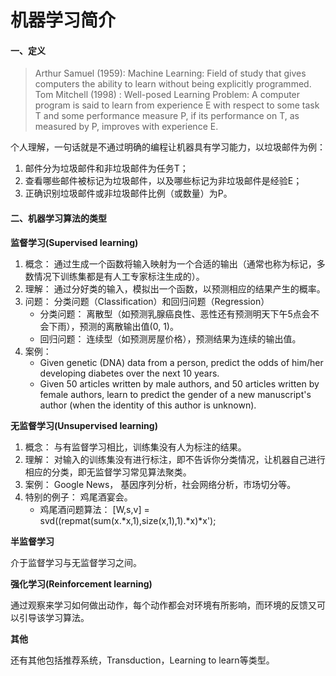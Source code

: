 机器学习简介
==========

#### 一、定义

> Arthur Samuel (1959): Machine Learning: Field of study that gives computers the ability to learn without being explicitly programmed.
> Tom Mitchell (1998) : Well-posed Learning Problem: A computer program is said to learn from experience E with respect to some task T and some performance measure P, if its performance on T, as measured by P, improves with experience E.

<!-- more -->

个人理解，一句话就是不通过明确的编程让机器具有学习能力，以垃圾邮件为例：
1. 邮件分为垃圾邮件和非垃圾邮件为任务T；
2. 查看哪些邮件被标记为垃圾邮件，以及哪些标记为非垃圾邮件是经验E；
3. 正确识别垃圾邮件或非垃圾邮件比例（或数量）为P。

#### 二、机器学习算法的类型

__监督学习(Supervised learning)__

1. 概念： 通过生成一个函数将输入映射为一个合适的输出（通常也称为标记，多数情况下训练集都是有人工专家标注生成的）。
2. 理解： 通过分好类的输入，模拟出一个函数，以预测相应的结果产生的概率。
3. 问题： 分类问题（Classification）和回归问题（Regression）
    * 分类问题： 离散型（如预测乳腺癌良性、恶性还有预测明天下午5点会不会下雨），预测的离散输出值(0, 1)。
    * 回归问题： 连续型（如预测房屋价格），预测结果为连续的输出值。
4. 案例：
    * Given genetic (DNA) data from a person, predict the odds of him/her developing diabetes over the next 10 years.
    * Given 50 articles written by male authors, and 50 articles written by female authors, learn to predict the gender of a new manuscript's author (when the identity of this author is unknown).

__无监督学习(Unsupervised learning)__

1. 概念： 与有监督学习相比，训练集没有人为标注的结果。
2. 理解： 对输入的训练集没有进行标注，即不告诉你分类情况，让机器自己进行相应的分类，即无监督学习常见算法聚类。
3. 案例： Google News， 基因序列分析，社会网络分析，市场切分等。
4. 特别的例子： 鸡尾酒宴会。
    * 鸡尾酒问题算法： [W,s,v] = svd((repmat(sum(x.*x,1),size(x,1),1).*x)*x');

__半监督学习__

介于监督学习与无监督学习之间。

__强化学习(Reinforcement learning)__

通过观察来学习如何做出动作，每个动作都会对环境有所影响，而环境的反馈又可以引导该学习算法。

__其他__

还有其他包括推荐系统，Transduction，Learning to learn等类型。
